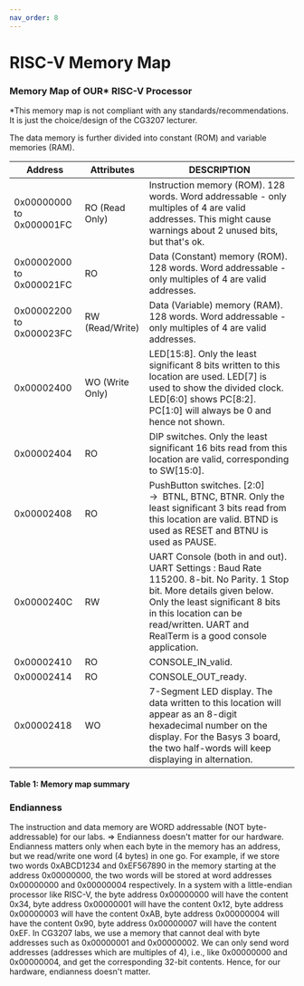 ```yaml
---
nav_order: 8
---
```

# RISC-V Memory Map

### Memory Map of OUR\* RISC-V Processor

\*This memory map is not compliant with any standards/recommendations. It is just the choice/design of the CG3207 lecturer.

The data memory is further divided into constant (ROM) and variable memories (RAM).

| Address                     | Attributes      | DESCRIPTION                                                                                                                                                                                                                                        |
|-----------------------------|-----------------|----------------------------------------------------------------------------------------------------------------------------------------------------------------------------------------------------------------------------------------------------|
| 0x00000000 to 0x000001FC    | RO (Read Only)  | Instruction memory (ROM). 128 words. Word addressable - only multiples of 4 are valid addresses. This might cause warnings about 2 unused bits, but that's ok.                                                                                     |
| 0x00002000 to 0x000021FC    | RO              | Data (Constant) memory (ROM). 128 words. Word addressable - only multiples of 4 are valid addresses.                                                                                                                                               |
| 0x00002200 to 0x000023FC    | RW (Read/Write) | Data (Variable) memory (RAM). 128 words. Word addressable - only multiples of 4 are valid addresses.                                                                                                                                               |
| 0x00002400                  | WO (Write Only) | LED[15:8]. Only the least significant 8 bits written to this location are used. LED[7] is used to show the divided clock. LED[6:0] shows PC[8:2]. PC[1:0] will always be 0 and hence not shown.                                                    |
| 0x00002404                  | RO              | DIP switches. Only the least significant 16 bits read from this location are valid, corresponding to SW[15:0].                                                                                                                                     |
| 0x00002408                  | RO              | PushButton switches. [2:0] →  BTNL, BTNC, BTNR. Only the least significant 3 bits read from this location are valid. BTND is used as RESET and BTNU is used as PAUSE.                                                                              |
| 0x0000240C                  | RW              | UART Console (both in and out). UART Settings : Baud Rate 115200. 8-bit. No Parity. 1 Stop bit. More details given below. Only the least significant 8 bits in this location can be read/written. UART and RealTerm is a good console application. |
| 0x00002410                  | RO              | CONSOLE_IN_valid.                                                                                                                                                                                                                                  |
| 0x00002414                  | RO              | CONSOLE_OUT_ready.                                                                                                                                                                                                                                 |
| 0x00002418                  | WO              | 7-Segment LED display. The data written to this location will appear as an 8-digit hexadecimal number on the display. For the Basys 3 board, the two half-words will keep displaying in alternation.                                               |
#### Table 1: Memory map summary

### Endianness

The instruction and data memory are WORD addressable (NOT byte-addressable) for our labs. => Endianness doesn't matter for our hardware. Endianness matters only when each byte in the memory has an address, but we read/write one word (4 bytes) in one go. For example, if we store two words 0xABCD1234 and 0xEF567890 in the memory starting at the address 0x00000000, the two words will be stored at word addresses 0x00000000 and 0x00000004 respectively. In a system with a little-endian processor like RISC-V, the byte address 0x00000000 will have the content 0x34, byte address 0x00000001 will have the content 0x12, byte address 0x00000003 will have the content 0xAB, byte address 0x00000004 will have the content 0x90, byte address 0x00000007 will have the content 0xEF. In CG3207 labs, we use a memory that cannot deal with byte addresses such as 0x00000001 and 0x00000002. We can only send word addresses (addresses which are multiples of 4), i.e., like 0x00000000 and 0x00000004, and get the corresponding 32-bit contents. Hence, for our hardware, endianness doesn't matter.
